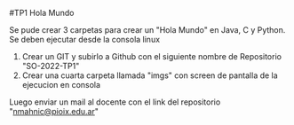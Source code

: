 #TP1 Hola Mundo

Se pude crear 3 carpetas para crear un "Hola Mundo" en Java, C y Python.
Se deben ejecutar desde la consola linux

1. Crear un GIT y subirlo a Github con el siguiente nombre de Repositorio "SO-2022-TP1"
2. Crear una cuarta carpeta llamada "imgs" con screen de pantalla de la ejecucion en consola

Luego enviar un mail al docente con el link del repositorio "nmahnic@pioix.edu.ar"